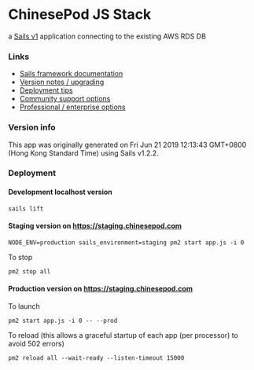 # ChinesePod JS Stack

a [Sails v1](https://sailsjs.com) application connecting to the existing AWS RDS DB


### Links

+ [Sails framework documentation](https://sailsjs.com/get-started)
+ [Version notes / upgrading](https://sailsjs.com/documentation/upgrading)
+ [Deployment tips](https://sailsjs.com/documentation/concepts/deployment)
+ [Community support options](https://sailsjs.com/support)
+ [Professional / enterprise options](https://sailsjs.com/enterprise)


### Version info

This app was originally generated on Fri Jun 21 2019 12:13:43 GMT+0800 (Hong Kong Standard Time) using Sails v1.2.2.

### Deployment

#### Development localhost version

`sails lift`

#### Staging version on https://staging.chinesepod.com

`NODE_ENV=production sails_environment=staging pm2 start app.js -i 0`

To stop

`pm2 stop all`

#### Production version on https://staging.chinesepod.com

To launch

`pm2 start app.js -i 0 -- --prod`

To reload (this allows a graceful startup of each app (per processor) to avoid 502 errors)

`pm2 reload all --wait-ready --listen-timeout 15000`
